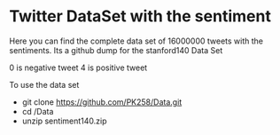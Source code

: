 # Twitter DataSet with the sentiment 
Here you can find the complete data set of 16000000 tweets with the sentiments.
Its a github dump for the stanford140 Data Set

0 is negative tweet 
4 is positive tweet

To use the data set 

- git clone https://github.com/PK258/Data.git
- cd /Data
- unzip sentiment140.zip

